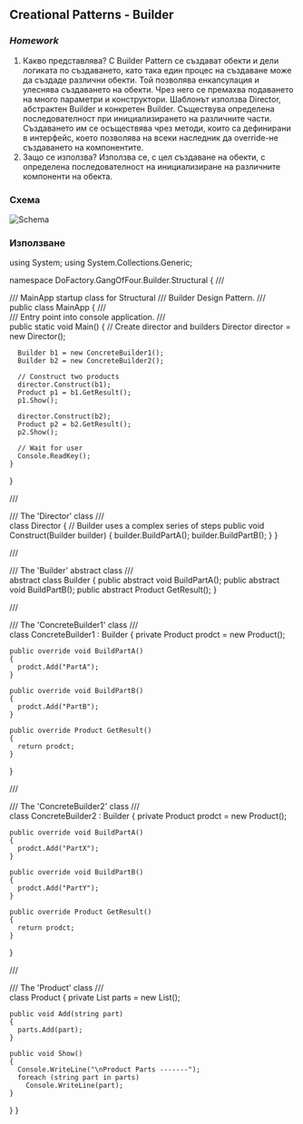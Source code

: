 ## Creational Patterns - Builder
### _Homework_

1. Какво представлява?
          С Builder Pattern се създават обекти и дели логиката по създаването, като така един процес на създаване може да създаде различни обекти. Той позволява енкапсулация и улеснява създаването на обекти. Чрез него се премахва подаването на много параметри и конструктори. Шаблонът използва Director, абстрактен Builder и конкретен Builder.
          Съществува определена последователност при инициализирането на различните части. Създаването им се осъществява чрез методи, които са дефинирани в интерфейс, което позволява на всеки наследник да override-не създаването на компонентите.
2. Защо се използва?
          Използва се, с цел създаване на обекти, с определена последователност на инициализиране на различните компоненти на обекта.

### Схема
![Schema](imgs/Builder.png)

### Използване

using System;
using System.Collections.Generic;

namespace DoFactory.GangOfFour.Builder.Structural
{
  /// <summary>
  /// MainApp startup class for Structural
  /// Builder Design Pattern.
  /// </summary>
  public class MainApp
  {
    /// <summary>
    /// Entry point into console application.
    /// </summary>
    public static void Main()
    {
      // Create director and builders
      Director director = new Director();

      Builder b1 = new ConcreteBuilder1();
      Builder b2 = new ConcreteBuilder2();

      // Construct two products
      director.Construct(b1);
      Product p1 = b1.GetResult();
      p1.Show();

      director.Construct(b2);
      Product p2 = b2.GetResult();
      p2.Show();

      // Wait for user
      Console.ReadKey();
    }
  }

  /// <summary>
  /// The 'Director' class
  /// </summary>
  class Director
  {
    // Builder uses a complex series of steps
    public void Construct(Builder builder)
    {
      builder.BuildPartA();
      builder.BuildPartB();
    }
  }

  /// <summary>
  /// The 'Builder' abstract class
  /// </summary>
  abstract class Builder
  {
    public abstract void BuildPartA();
    public abstract void BuildPartB();
    public abstract Product GetResult();
  }

  /// <summary>
  /// The 'ConcreteBuilder1' class
  /// </summary>
  class ConcreteBuilder1 : Builder
  {
    private Product prodct = new Product();

    public override void BuildPartA()
    {
      prodct.Add("PartA");
    }

    public override void BuildPartB()
    {
      prodct.Add("PartB");
    }

    public override Product GetResult()
    {
      return prodct;
    }
  }

  /// <summary>
  /// The 'ConcreteBuilder2' class
  /// </summary>
  class ConcreteBuilder2 : Builder
  {
    private Product prodct = new Product();

    public override void BuildPartA()
    {
      prodct.Add("PartX");
    }

    public override void BuildPartB()
    {
      prodct.Add("PartY");
    }

    public override Product GetResult()
    {
      return prodct;
    }
  }

  /// <summary>
  /// The 'Product' class
  /// </summary>
  class Product
  {
    private List<string> parts = new List<string>();

    public void Add(string part)
    {
      parts.Add(part);
    }

    public void Show()
    {
      Console.WriteLine("\nProduct Parts -------");
      foreach (string part in parts)
        Console.WriteLine(part);
    }
  }
}
